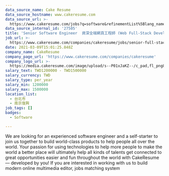 ```yaml
---
data_source_name: Cake Resume
data_source_hostname: www.cakeresume.com
data_source_url: >-
  https://www.cakeresume.com/jobs?q=software&refinementList%5Blang_name%5D%5B0%5D=English&refinementList%5Bsalary_type%5D=per_year&range%5Bsalary_range%5D%5Bmin%5D=1000000&page=2
data_source_internal_id: '27505'
title: 'Senior Software Engineer  資深全端網頁工程師 (Web Full-Stack Developer) '
job_url: >-
  https://www.cakeresume.com/companies/cakeresume/jobs/senior-full-stack-software-engineer-cakeresume
date: 2021-03-09T15:01:25.848Z
company_name: CakeResume
company_page_url: 'https://www.cakeresume.com/companies/cakeresume'
company_logo_url: >-
  https://media.cakeresume.com/image/upload/s--P01xJaKZ--/c_pad,fl_png8,h_200,w_200/v1586508643/page_2_logo_1468389599.png
salary_text: TWD1200000 - TWD1500000
salary_currency: TWD
salary_type: per_year
salary_min: 1200000
salary_max: 1500000
location_list:
  - 台北市
  - 南京復興
job_tags: []
badges:
  - Software

---
```


We are looking for an experienced software engineer and a self-starter to join us together to build world-class products to help people all over the world. Your passion for using technologies to help more people to make the world a better place will ultimately help all kinds of talents get connected to great opportunities easier and fun throughout the world with CakeResume — developed by you! If you are interested in working with us to build modern online multimedia editor, jobs matching system 